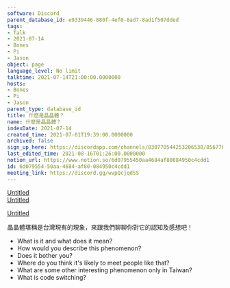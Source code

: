 ```yaml
---
software: Discord
parent_database_id: e9339446-880f-4ef0-8ad7-8ad1f507dded
tags:
- Talk
- 2021-07-14
- Bones
- Pi
- Jason
object: page
language_level: No limit
talktime: 2021-07-14T21:00:00.0000000
hosts:
- Bones
- Pi
- Jason
parent_type: database_id
title: 什麼是晶晶體？
name: 什麼是晶晶體？
indexDate: 2021-07-14
created_time: 2021-07-01T19:39:00.0000000
archived: false
sign_up_here: https://discordapp.com/channels/830770544253206538/856770166356049960/860141754656620575
last_edited_time: 2021-08-16T01:26:00.0000000
notion_url: https://www.notion.so/6d07955450aa4684af80084950c4cdd1
id: 6d079554-50aa-4684-af80-084950c4cdd1
meeting_link: https://discord.gg/wvpQcjqdSS
---
```



[Untitled](https://www.notion.so/60226399bd024bf4bf588586f8013a21)   
[Untitled](https://www.notion.so/cb083fc4f0b7459aa5afe1900ef25a1f)   

[Untitled](https://www.notion.so/482e61b02b9c4456b2b4fe86bb7544c6)   




晶晶體堪稱是台灣現有的現象，來跟我們聊聊你對它的認知及感想吧！

   - What is it and what does it mean?
   - How would you describe this phenomenon?
   - Does it bother you?
   - Where do you think it's likely to meet people like that?
   - What are some other interesting phenomenon only in Taiwan?
   - What is code switching?



